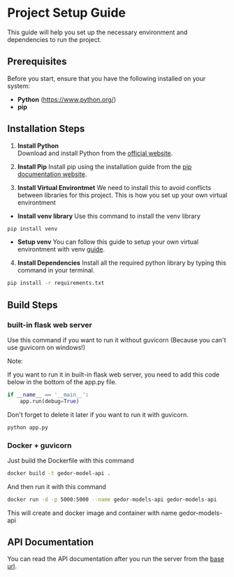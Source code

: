 # Project Setup Guide

This guide will help you set up the necessary environment and dependencies to run the project.

## Prerequisites

Before you start, ensure that you have the following installed on your system:

- **Python** (https://www.python.org/)
- **pip** 

## Installation Steps

1. **Install Python**  
Download and install Python from the [official website](https://www.python.org/).

2. **Install Pip**
Install pip using the installation guide from the [pip documentation website](https://pip.pypa.io/en/stable/installation/).

3. **Install Virtual Environtmet**
We need to install this to avoid conflicts between libraries for this project.
This is how you set up your own virtual environtment

- **Install venv library**
Use this command to install the venv library
```bash
pip install venv
```
- **Setup venv**
You can follow this guide to setup your own virtual environtment with venv [guide](https://www.freecodecamp.org/news/how-to-setup-virtual-environments-in-python/).

4. **Install Dependencies**
Install all the required python library by typing this command in your terminal.
```bash
pip install -r requirements.txt
```

## Build Steps

### built-in flask web server

Use this command if you want to run it without guvicorn (Because you can't use guvicorn on windows!) 

Note:

If you want to run it in built-in flask web server, you need to add this code below in the bottom of the app.py file.

```python
if __name__ == '__main__':
    app.run(debug=True)
```

Don't forget to delete it later if you want to run it with guvicorn.

```bash
python app.py
```

### Docker + guvicorn

Just build the Dockerfile with this command

```bash
docker build -t gedor-model-api .
```

And then run it with this command

```bash
docker run -d -p 5000:5000 --name gedor-models-api gedor-models-api
```

This will create and docker image and container with name gedor-models-api

## API Documentation

   You can read the API documentation after you run the server from the [base url](http://localhost:5000/).